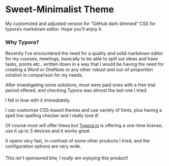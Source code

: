 # Sweet-Minimalist Theme



My customized and adjusted version for “GitHub dark dimmed” CSS for typora’s markdown editor. Hope you’ll enjoy it.

### Why Typora?

Recently I’ve encountered the need for a quality and solid markdown editor for my courses, meetings, basically to be able to spill out ideas and have tasks, points etc.. written down in a way that I would be having the need for creating a Word or OneNote or any other robust and out-of-proportion solution in comparison for my needs.

After investigating some solutions, most were paid ones with a free trial period offered, and checking Typora was almost the last one I tried.

I fell in love with it immediately.

I can customize CSS-based themes and use variety of fonts, plus having a spell live spelling checker and I really love it!

Of course most will offer these but [Typora.io](https://typora.io) is offering a one-time license, use it up to 3 devices and it works great.

It opens very fast, in-contrast of some other products I tried, and the configuration options are very wide.



###### This isn’t sponsored btw, I really am enjoying this product!

